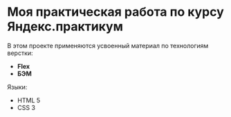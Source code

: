 # Моя практическая работа по курсу Яндекс.практикум

В этом проекте применяются усвоенный материал по технологиям верстки:

* __Flex__
* __БЭМ__

Языки:

* HTML 5
* CSS 3
